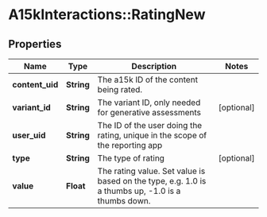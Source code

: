 # A15kInteractions::RatingNew

## Properties
Name | Type | Description | Notes
------------ | ------------- | ------------- | -------------
**content_uid** | **String** | The a15k ID of the content being rated. | 
**variant_id** | **String** | The variant ID, only needed for generative assessments | [optional] 
**user_uid** | **String** | The ID of the user doing the rating, unique in the scope of the reporting app | 
**type** | **String** | The type of rating | [optional] 
**value** | **Float** | The rating value.  Set value is based on the type, e.g. 1.0 is a thumbs up, -1.0 is a thumbs down. | 


